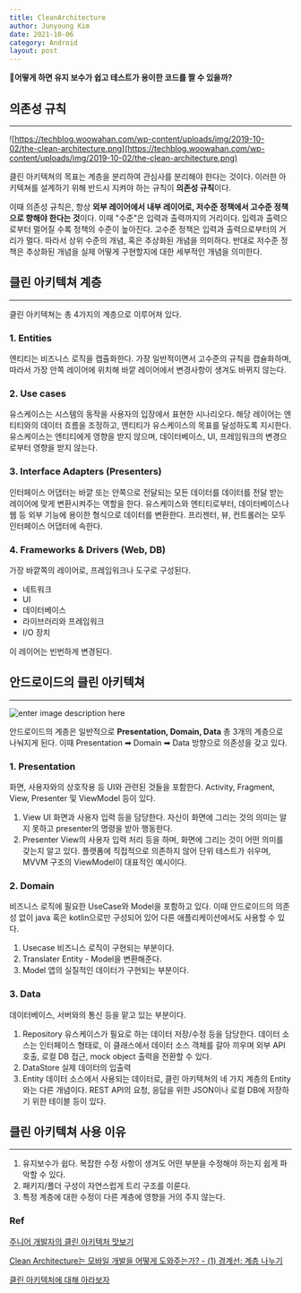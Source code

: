 ```yaml
---
title: CleanArchitecture
author: Junyoung Kim
date: 2021-10-06
category: Android
layout: post
---
```



🤔**어떻게 하면 유지 보수가 쉽고 테스트가 용이한 코드를 짤 수 있을까?**

## 의존성 규칙

----------


![https://techblog.woowahan.com/wp-content/uploads/img/2019-10-02/the-clean-architecture.png](https://techblog.woowahan.com/wp-content/uploads/img/2019-10-02/the-clean-architecture.png)

클린 아키텍쳐의 목표는 계층을 분리하여 관심사를 분리해야 한다는 것이다. 이러한 아키텍쳐를 설계하기 위해 반드시 지켜야 하는 규칙이 **의존성 규칙**이다.

이때 의존성 규칙은, 항상 **외부 레이어에서 내부 레이어로, 저수준 정책에서 고수준 정책으로 향해야 한다는 것**이다. 이때 "수준"은 입력과 출력까지의 거리이다. 입력과 출력으로부터 멀어질 수록 정책의 수준이 높아진다. 고수준 정책은 입력과 출력으로부터의 거리가 멀다. 따라서 상위 수준의 개념, 혹은 추상화된 개념을 의미하다. 반대로 저수준 정책은 추상화된 개념을 실제 어떻게 구현할지에 대한 세부적인 개념을 의미한다.

## 클린 아키텍쳐 계층
---
클린 아키텍쳐는 총 4가지의 계층으로 이루어져 있다.

### 1. Entities
엔티티는 비즈니스 로직을 캡츌화한다. 가장 일반적이면서 고수준의 규칙을 캡슐화하며, 따라서 가장 안쪽 레이어에 위치해 바깥 레이어에서 변경사항이 생겨도 바뀌지 않는다.

### 2. Use cases
유스케이스는 시스템의 동작을 사용자의 입장에서 표현한 시나리오다. 해당 레이어는 엔티티와의 데이터 흐름을 조정하고, 엔티티가 유스케이스의 목표를 달성하도록 지시한다.
유스케이스는 엔티티에게 영향을 받지 않으며, 데이터베이스, UI, 프레임워크의 변경으로부터 영향을 받지 않는다. 

### 3. Interface Adapters (Presenters)
인터페이스 어댑터는 바깥 또는 안쪽으로 전달되는 모든 데이터를 데이터를 전달 받는 레이어에 맞게 변환시켜주는 역할을 한다.  유스케이스와 엔티티로부터, 데이터베이스나 웹 등 외부 기능에 용이한 형식으로 데이터를 변환한다. 프리젠터, 뷰, 컨트롤러는 모두 인터페이스 어댑터에 속한다.

### 4. Frameworks & Drivers (Web, DB)
가장 바깥쪽의 레이어로, 프레임워크나 도구로 구성된다.
- 네트워크
- UI
- 데이터베이스
- 라이브러리와 프레임워크
- I/O 장치

이 레이어는 빈번하게 변경된다.


## 안드로이드의 클린 아키텍쳐
----------
![enter image description here](https://miro.medium.com/max/2000/1*Y3c0eHFi4SHUJbhdOVdt7g.jpeg)

안드로이드의 계층은 일반적으로 **Presentation, Domain, Data** 총 3개의 계층으로 나눠지게 된다. 이때 Presentation ➡ Domain ➡ Data 방향으로 의존성을 갖고 있다.

### 1. Presentation
화면, 사용자와의 상호작용 등 UI와 관련된 것들을 포함한다. Activity, Fragment, View, Presenter 및 ViewModel 등이 있다.
	
1. View
	UI 화면과 사용자 입력 등을 담당한다.
	자신이 화면에 그리는 것의 의미는 알지 못하고 presenter의 명령을 받아 행동한다.
2. Presenter
	View의 사용자 입력 처리 등을 하며, 화면에 그리는 것이 어떤 의미를 갖는지 알고 있다. 플랫폼에 직접적으로 의존하지 않어 단위 테스트가 쉬우며, MVVM 구조의 ViewModel이 대표적인 예시이다.

### 2. Domain
비즈니스 로직에 필요한 UseCase와 Model을 포함하고 있다. 이때 안드로이드의 의존성 없이 java 혹은 kotlin으로만 구성되어 있어 다른 애플리케이션에서도 사용할 수 있다.
1. Usecase
	비즈니스 로직이 구현되는 부분이다.	
2. Translater
	Entity - Model을 변환해준다. 	
3. Model
	앱의 실질적인 데이터가 구현되는 부분이다.
	
### 3. Data
데이터베이스, 서버와의 통신 등을 맡고 있는 부분이다.
1. Repository
	유스케이스가 필요로 하는 데이터 저장/수정 등을 담당한다. 데이터 소스는 인터페이스 형태로, 이 클래스에서 데이터 소스 객체를 갈아 끼우며 외부 API 호출, 로컬 DB 접근, mock object 출력을 전환할 수 있다.
2. DataStore
	실제 데이터의 입출력
3. Entity
	데이터 소스에서 사용되는 데이터로, 클린 아키텍쳐의 네 가지 계층의 Entity와는 다른 개념이다. REST API의 요청, 응답을 위한 JSON이나 로컬 DB에 저장하기 위한 테이블 등이 있다.

## 클린 아키텍쳐 사용 이유
---
1. 유지보수가 쉽다.
	복잡한 수정 사항이 생겨도 어떤 부분을 수정해야 하는지 쉽게 파악할 수 있다.
2. 패키지/폴더 구성이 자연스럽게 트리 구조를 이룬다.
3. 특정 계층에 대한 수정이 다른 계층에 영향을 거의 주지 않는다.	


### Ref

[주니어 개발자의 클린 아키텍처 맛보기](https://techblog.woowahan.com/2647/)

[Clean Architecture는 모바일 개발을 어떻게 도와주는가? - (1) 경계선: 계층 나누기](https://medium.com/@justfaceit/clean-architecture%EB%8A%94-%EB%AA%A8%EB%B0%94%EC%9D%BC-%EA%B0%9C%EB%B0%9C%EC%9D%84-%EC%96%B4%EB%96%BB%EA%B2%8C-%EB%8F%84%EC%99%80%EC%A3%BC%EB%8A%94%EA%B0%80-1-%EA%B2%BD%EA%B3%84%EC%84%A0-%EA%B3%84%EC%B8%B5%EC%9D%84-%EC%A0%95%EC%9D%98%ED%95%B4%EC%A4%80%EB%8B%A4-b77496744616)

[클린 아키텍처에 대해 아라보자](https://velog.io/@ssionii/%ED%81%B4%EB%A6%B0-%EC%95%84%ED%82%A4%ED%85%8D%EC%B2%98%EC%97%90-%EB%8C%80%ED%95%B4-%EC%95%84%EB%9D%BC%EB%B3%B4%EC%9E%90)